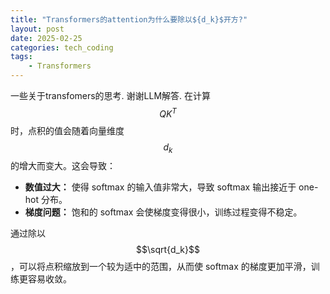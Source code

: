 ```yaml
---
title: "Transformers的attention为什么要除以${d_k}$开方?"
layout: post
date: 2025-02-25
categories: tech_coding
tags:
    - Transformers
---
```



一些关于transfomers的思考. 谢谢LLM解答.
在计算 $$QK^T$$时，点积的值会随着向量维度 $$d_k$$的增大而变大。这会导致：
- **数值过大：** 使得 softmax 的输入值非常大，导致 softmax 输出接近于 one-hot 分布。
- **梯度问题：** 饱和的 softmax 会使梯度变得很小，训练过程变得不稳定。

通过除以 $$\sqrt{d_k}$$，可以将点积缩放到一个较为适中的范围，从而使 softmax 的梯度更加平滑，训练更容易收敛。